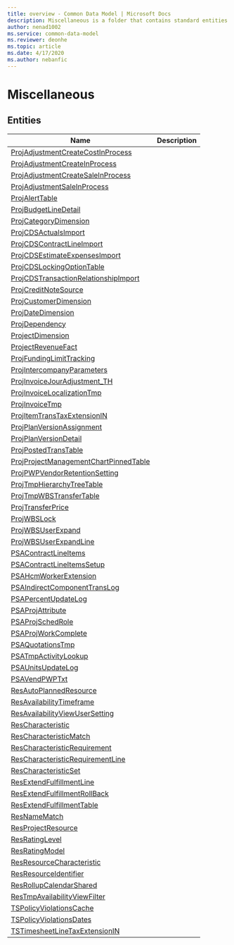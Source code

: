 ```yaml
---
title: overview - Common Data Model | Microsoft Docs
description: Miscellaneous is a folder that contains standard entities related to the Common Data Model.
author: nenad1002
ms.service: common-data-model
ms.reviewer: deonhe
ms.topic: article
ms.date: 4/17/2020
ms.author: nebanfic
---
```


# Miscellaneous


## Entities

|Name|Description|
|---|---|
|[ProjAdjustmentCreateCostInProcess](ProjAdjustmentCreateCostInProcess.md)||
|[ProjAdjustmentCreateInProcess](ProjAdjustmentCreateInProcess.md)||
|[ProjAdjustmentCreateSaleInProcess](ProjAdjustmentCreateSaleInProcess.md)||
|[ProjAdjustmentSaleInProcess](ProjAdjustmentSaleInProcess.md)||
|[ProjAlertTable](ProjAlertTable.md)||
|[ProjBudgetLineDetail](ProjBudgetLineDetail.md)||
|[ProjCategoryDimension](ProjCategoryDimension.md)||
|[ProjCDSActualsImport](ProjCDSActualsImport.md)||
|[ProjCDSContractLineImport](ProjCDSContractLineImport.md)||
|[ProjCDSEstimateExpensesImport](ProjCDSEstimateExpensesImport.md)||
|[ProjCDSLockingOptionTable](ProjCDSLockingOptionTable.md)||
|[ProjCDSTransactionRelationshipImport](ProjCDSTransactionRelationshipImport.md)||
|[ProjCreditNoteSource](ProjCreditNoteSource.md)||
|[ProjCustomerDimension](ProjCustomerDimension.md)||
|[ProjDateDimension](ProjDateDimension.md)||
|[ProjDependency](ProjDependency.md)||
|[ProjectDimension](ProjectDimension.md)||
|[ProjectRevenueFact](ProjectRevenueFact.md)||
|[ProjFundingLimitTracking](ProjFundingLimitTracking.md)||
|[ProjIntercompanyParameters](ProjIntercompanyParameters.md)||
|[ProjInvoiceJourAdjustment_TH](ProjInvoiceJourAdjustment_TH.md)||
|[ProjInvoiceLocalizationTmp](ProjInvoiceLocalizationTmp.md)||
|[ProjInvoiceTmp](ProjInvoiceTmp.md)||
|[ProjItemTransTaxExtensionIN](ProjItemTransTaxExtensionIN.md)||
|[ProjPlanVersionAssignment](ProjPlanVersionAssignment.md)||
|[ProjPlanVersionDetail](ProjPlanVersionDetail.md)||
|[ProjPostedTransTable](ProjPostedTransTable.md)||
|[ProjProjectManagementChartPinnedTable](ProjProjectManagementChartPinnedTable.md)||
|[ProjPWPVendorRetentionSetting](ProjPWPVendorRetentionSetting.md)||
|[ProjTmpHierarchyTreeTable](ProjTmpHierarchyTreeTable.md)||
|[ProjTmpWBSTransferTable](ProjTmpWBSTransferTable.md)||
|[ProjTransferPrice](ProjTransferPrice.md)||
|[ProjWBSLock](ProjWBSLock.md)||
|[ProjWBSUserExpand](ProjWBSUserExpand.md)||
|[ProjWBSUserExpandLine](ProjWBSUserExpandLine.md)||
|[PSAContractLineItems](PSAContractLineItems.md)||
|[PSAContractLineItemsSetup](PSAContractLineItemsSetup.md)||
|[PSAHcmWorkerExtension](PSAHcmWorkerExtension.md)||
|[PSAIndirectComponentTransLog](PSAIndirectComponentTransLog.md)||
|[PSAPercentUpdateLog](PSAPercentUpdateLog.md)||
|[PSAProjAttribute](PSAProjAttribute.md)||
|[PSAProjSchedRole](PSAProjSchedRole.md)||
|[PSAProjWorkComplete](PSAProjWorkComplete.md)||
|[PSAQuotationsTmp](PSAQuotationsTmp.md)||
|[PSATmpActivityLookup](PSATmpActivityLookup.md)||
|[PSAUnitsUpdateLog](PSAUnitsUpdateLog.md)||
|[PSAVendPWPTxt](PSAVendPWPTxt.md)||
|[ResAutoPlannedResource](ResAutoPlannedResource.md)||
|[ResAvailabilityTimeframe](ResAvailabilityTimeframe.md)||
|[ResAvailabilityViewUserSetting](ResAvailabilityViewUserSetting.md)||
|[ResCharacteristic](ResCharacteristic.md)||
|[ResCharacteristicMatch](ResCharacteristicMatch.md)||
|[ResCharacteristicRequirement](ResCharacteristicRequirement.md)||
|[ResCharacteristicRequirementLine](ResCharacteristicRequirementLine.md)||
|[ResCharacteristicSet](ResCharacteristicSet.md)||
|[ResExtendFulfillmentLine](ResExtendFulfillmentLine.md)||
|[ResExtendFulfillmentRollBack](ResExtendFulfillmentRollBack.md)||
|[ResExtendFulfillmentTable](ResExtendFulfillmentTable.md)||
|[ResNameMatch](ResNameMatch.md)||
|[ResProjectResource](ResProjectResource.md)||
|[ResRatingLevel](ResRatingLevel.md)||
|[ResRatingModel](ResRatingModel.md)||
|[ResResourceCharacteristic](ResResourceCharacteristic.md)||
|[ResResourceIdentifier](ResResourceIdentifier.md)||
|[ResRollupCalendarShared](ResRollupCalendarShared.md)||
|[ResTmpAvailabilityViewFilter](ResTmpAvailabilityViewFilter.md)||
|[TSPolicyViolationsCache](TSPolicyViolationsCache.md)||
|[TSPolicyViolationsDates](TSPolicyViolationsDates.md)||
|[TSTimesheetLineTaxExtensionIN](TSTimesheetLineTaxExtensionIN.md)||
